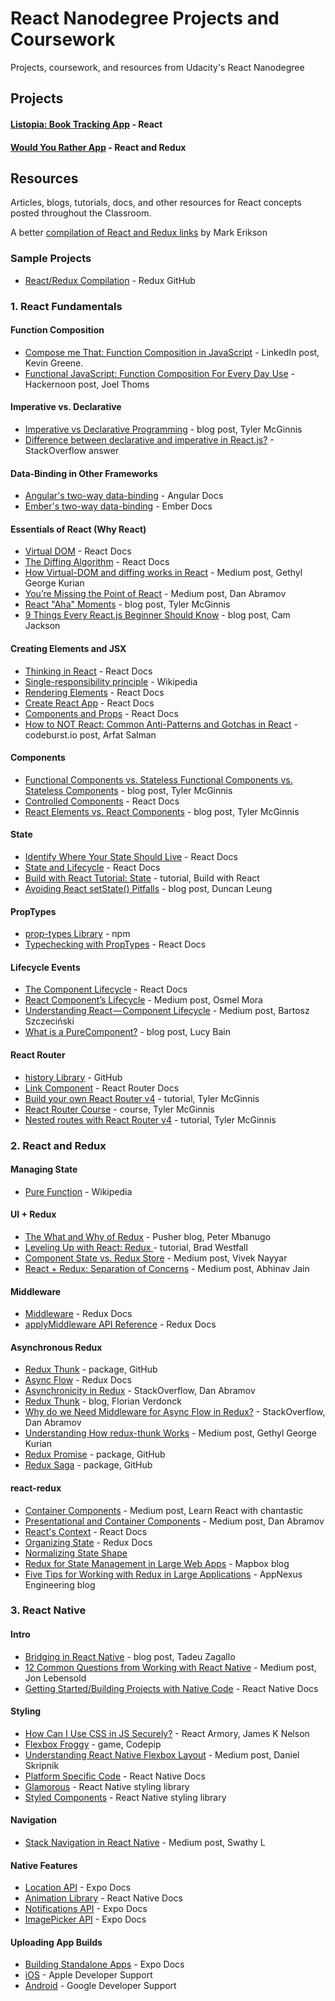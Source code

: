 # React Nanodegree Projects and Coursework

Projects, coursework, and resources from Udacity's React Nanodegree

## Projects

#### [Listopia: Book Tracking App](https://nehal96.github.io/book-tracking-app/) - React
#### [Would You Rather App](https://nehal96.github.io/would-you-rather-app/) - React and Redux


## Resources

Articles, blogs, tutorials, docs, and other resources for React concepts posted throughout the Classroom.

A better [compilation of React and Redux links](https://github.com/markerikson/react-redux-links) by Mark Erikson

### Sample Projects
* [React/Redux Compilation](https://github.com/reduxjs/redux/tree/master/examples) - Redux GitHub

### 1. React Fundamentals

#### Function Composition
* [Compose me That: Function Composition in JavaScript](https://www.linkedin.com/pulse/compose-me-function-composition-javascript-kevin-greene) - LinkedIn post, Kevin Greene.
* [Functional JavaScript: Function Composition For Every Day Use](https://hackernoon.com/javascript-functional-composition-for-every-day-use-22421ef65a10) - Hackernoon post, Joel Thoms

#### Imperative vs. Declarative
* [Imperative vs Declarative Programming](https://tylermcginnis.com/imperative-vs-declarative-programming/) - blog post, Tyler McGinnis
* [Difference between declarative and imperative in React.js?](https://stackoverflow.com/questions/33655534/difference-between-declarative-and-imperative-in-react-js) - StackOverflow answer

#### Data-Binding in Other Frameworks
* [Angular's two-way data-binding](https://angular.io/guide/template-syntax#two-way) - Angular Docs
* [Ember's two-way data-binding](https://guides.emberjs.com/v2.13.0/object-model/bindings/) - Ember Docs

#### Essentials of React (Why React)
* [Virtual DOM](https://reactjs.org/docs/optimizing-performance.html#avoid-reconciliation) - React Docs
* [The Diffing Algorithm](https://reactjs.org/docs/reconciliation.html#the-diffing-algorithm) - React Docs
* [How Virtual-DOM and diffing works in React](https://medium.com/@gethylgeorge/how-virtual-dom-and-diffing-works-in-react-6fc805f9f84e) - Medium post, Gethyl George Kurian
* [You’re Missing the Point of React](https://medium.com/@dan_abramov/youre-missing-the-point-of-react-a20e34a51e1a) - Medium post, Dan Abramov
* [React "Aha" Moments](https://tylermcginnis.com/react-aha-moments/) - blog post, Tyler McGinnis
* [9 Things Every React.js Beginner Should Know](https://camjackson.net/post/9-things-every-reactjs-beginner-should-know) - blog post, Cam Jackson

#### Creating Elements and JSX
* [Thinking in React](https://reactjs.org/docs/thinking-in-react.html) - React Docs
* [Single-responsibility principle](https://en.wikipedia.org/wiki/Single_responsibility_principle) - Wikipedia
* [Rendering Elements](https://reactjs.org/docs/rendering-elements.html) - React Docs
* [Create React App](https://reactjs.org/blog/2016/07/22/create-apps-with-no-configuration.html) - React Docs
* [Components and Props](https://reactjs.org/docs/components-and-props.html) - React Docs
* [How to NOT React: Common Anti-Patterns and Gotchas in React](https://codeburst.io/how-to-not-react-common-anti-patterns-and-gotchas-in-react-40141fe0dcd) - codeburst.io post, Arfat Salman

#### Components
* [Functional Components vs. Stateless Functional Components vs. Stateless Components](https://tylermcginnis.com/functional-components-vs-stateless-functional-components-vs-stateless-components/) - blog post, Tyler McGinnis
* [Controlled Components](https://reactjs.org/docs/forms.html#controlled-components) - React Docs
* [React Elements vs. React Components](https://tylermcginnis.com/react-elements-vs-react-components/) - blog post, Tyler McGinnis

#### State
* [Identify Where Your State Should Live](https://reactjs.org/docs/thinking-in-react.html#step-4-identify-where-your-state-should-live) - React Docs
* [State and Lifecycle](https://reactjs.org/docs/state-and-lifecycle.html) - React Docs
* [Build with React Tutorial: State](http://buildwithreact.com/tutorial/state) - tutorial, Build with React
* [Avoiding React setState() Pitfalls](http://duncanleung.com/avoiding-react-setstate-pitfalls/) - blog post, Duncan Leung

#### PropTypes
* [prop-types Library](https://www.npmjs.com/package/prop-types) - npm
* [Typechecking with PropTypes](https://reactjs.org/docs/typechecking-with-proptypes.html) - React Docs

#### Lifecycle Events
* [The Component Lifecycle](https://reactjs.org/docs/react-component.html#the-component-lifecycle) - React Docs
* [React Component’s Lifecycle](https://medium.com/react-ecosystem/react-components-lifecycle-ce09239010df) - Medium post, Osmel Mora
* [Understanding React — Component Lifecycle](https://medium.com/@baphemot/understanding-reactjs-component-life-cycle-823a640b3e8d) - Medium post, Bartosz Szczeciński
* [What is a PureComponent?](http://lucybain.com/blog/2018/react-js-pure-component/) - blog post, Lucy Bain

#### React Router
* [history Library](https://github.com/reacttraining/history) - GitHub
* [Link Component](https://reacttraining.com/react-router/web/api/Link) - React Router Docs
* [Build your own React Router v4](https://tylermcginnis.com/build-your-own-react-router-v4/) - tutorial, Tyler McGinnis
* [React Router Course](https://tylermcginnis.com/courses/react-router/) - course, Tyler McGinnis
* [Nested routes with React Router v4](https://tylermcginnis.com/react-router-nested-routes/) - tutorial, Tyler McGinnis

### 2. React and Redux

#### Managing State
* [Pure Function](https://en.wikipedia.org/wiki/Pure_function) - Wikipedia

#### UI + Redux
* [The What and Why of Redux](https://blog.pusher.com/the-what-and-why-of-redux/) - Pusher blog, Peter Mbanugo
* [Leveling Up with React: Redux ](https://css-tricks.com/learning-react-redux/) - tutorial, Brad Westfall
* [Component State vs. Redux Store](https://medium.com/netscape/component-state-vs-redux-store-1eb0c929277) - Medium post, Vivek Nayyar
* [React + Redux: Separation of Concerns](https://medium.com/prod-io/react-redux-architecture-part-1-separation-of-concerns-812da3b08b46) - Medium post, Abhinav Jain

#### Middleware
* [Middleware](https://redux.js.org/advanced/middleware) - Redux Docs
* [applyMiddleware API Reference](https://redux.js.org/api-reference/applymiddleware) - Redux Docs

#### Asynchronous Redux
* [Redux Thunk](https://github.com/reduxjs/redux-thunk) - package, GitHub
* [Async Flow](https://redux.js.org/advanced/async-flow) - Redux Docs
* [Asynchronicity in Redux](https://stackoverflow.com/questions/35411423/how-to-dispatch-a-redux-action-with-a-timeout/35415559#35415559) - StackOverflow, Dan Abramov
* [Redux Thunk](https://blog.nojaf.com/2015/12/06/redux-thunk/) - blog, Florian Verdonck
* [Why do we Need Middleware for Async Flow in Redux?](https://stackoverflow.com/questions/34570758/why-do-we-need-middleware-for-async-flow-in-redux) - StackOverflow, Dan Abramov
* [Understanding How redux-thunk Works](https://medium.com/@gethylgeorge/understanding-how-redux-thunk-works-72de3bdebc50) - Medium post, Gethyl George Kurian
* [Redux Promise](https://github.com/redux-utilities/redux-promise) - package, GitHub
* [Redux Saga](https://github.com/redux-saga/redux-saga) - package, GitHub

#### react-redux
* [Container Components](https://medium.com/@learnreact/container-components-c0e67432e005) - Medium post, Learn React with chantastic
* [Presentational and Container Components](https://medium.com/@dan_abramov/smart-and-dumb-components-7ca2f9a7c7d0) - Medium post, Dan Abramov
* [React's Context](https://reactjs.org/docs/context.html) - React Docs
* [Organizing State](https://redux.js.org/faq/organizing-state) - Redux Docs
* [Normalizing State Shape](https://redux.js.org/recipes/structuring-reducers/normalizing-state-shape)
* [Redux for State Management in Large Web Apps](https://blog.mapbox.com/redux-for-state-management-in-large-web-apps-c7f3fab3ce9b) - Mapbox blog
* [Five Tips for Working with Redux in Large Applications](https://techblog.appnexus.com/five-tips-for-working-with-redux-in-large-applications-89452af4fdcb) - AppNexus Engineering blog


### 3. React Native

#### Intro
* [Bridging in React Native](https://tadeuzagallo.com/blog/react-native-bridge/) - blog post, Tadeu Zagallo
* [12 Common Questions from Working with React Native](https://medium.com/dailyjs/12-common-questions-about-react-native-74fc9ba49b17) - Medium post, Jon Lebensold
* [Getting Started/Building Projects with Native Code](https://facebook.github.io/react-native/docs/getting-started.html) - React Native Docs

#### Styling
* [How Can I Use CSS in JS Securely?](https://reactarmory.com/answers/how-can-i-use-css-in-js-securely) - React Armory, James K Nelson
* [Flexbox Froggy](http://flexboxfroggy.com/) - game, Codepip
* [Understanding React Native Flexbox Layout](https://medium.com/the-react-native-log/understanding-react-native-flexbox-layout-7a528200afd4) - Medium post, Daniel Skripnik
* [Platform Specific Code](https://facebook.github.io/react-native/docs/platform-specific-code.html) - React Native Docs
* [Glamorous](https://github.com/robinpowered/glamorous-native) - React Native styling library
* [Styled Components](https://github.com/styled-components/styled-components) - React Native styling library

#### Navigation
* [Stack Navigation in React Native](https://medium.com/@swathylenjini/stack-navigation-in-react-native-2cd00374ff3a) - Medium post, Swathy L

#### Native Features
* [Location API](https://docs.expo.io/versions/latest/sdk/location.html) - Expo Docs
* [Animation Library](https://facebook.github.io/react-native/docs/animated.html) - React Native Docs
* [Notifications API](https://docs.expo.io/versions/latest/sdk/notifications.html) - Expo Docs
* [ImagePicker API](https://docs.expo.io/versions/latest/sdk/imagepicker.html) - Expo Docs

#### Uploading App Builds
* [Building Standalone Apps](https://docs.expo.io/versions/latest/guides/building-standalone-apps.html) - Expo Docs
* [iOS](https://developer.apple.com/support/app-store-connect/) - Apple Developer Support
* [Android](https://support.google.com/googleplay/android-developer/answer/113469?hl=en) - Google Developer Support
